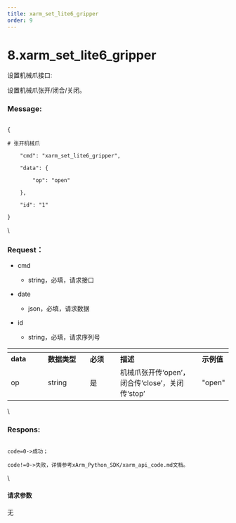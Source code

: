```yaml
---
title: xarm_set_lite6_gripper
order: 9
---
```

# 8.xarm\_set\_lite6\_gripper







设置机械爪接口:

设置机械爪张开/闭合/关闭。



### Message:   



```

{

# 张开机械爪

    "cmd": "xarm_set_lite6_gripper",

    "data": {

        "op": "open"

    },

    "id": "1"

}

```



\





### Request：  



* cmd

  * string，必填，请求接口

* date

  * json，必填，请求数据

* id

  * string，必填，请求序列号



<table data-header-hidden><thead><tr><th width="92"></th><th width="106"></th><th width="79"></th><th width="234"></th><th></th></tr></thead><tbody><tr><td><strong>data</strong></td><td><strong>数据类型</strong></td><td><strong>必须</strong></td><td><strong>描述</strong></td><td><strong>示例值</strong></td></tr><tr><td>op</td><td>string</td><td>是</td><td>机械爪张开传‘open’，闭合传‘close’，关闭传‘stop’</td><td>"open"</td></tr></tbody></table>



\





### Respons:  



```

code=0->成功；

code!=0->失败，详情参考xArm_Python_SDK/xarm_api_code.md文档。

```



\





#### 请求参数



无
